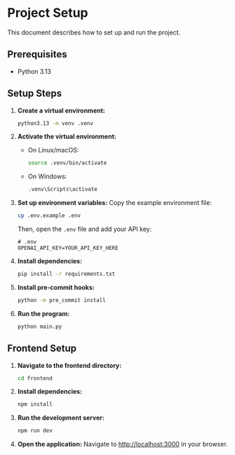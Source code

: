 # Project Setup

This document describes how to set up and run the project.

## Prerequisites

*   Python 3.13

## Setup Steps

1.  **Create a virtual environment:**
    ```bash
    python3.13 -m venv .venv
    ```

2.  **Activate the virtual environment:**

    *   On Linux/macOS:
        ```bash
        source .venv/bin/activate
        ```
    *   On Windows:
        ```bash
        .venv\Scripts\activate
        ```

3.  **Set up environment variables:**
    Copy the example environment file:
    ```bash
    cp .env.example .env
    ```
    Then, open the `.env` file and add your API key:
    ```
    # .env
    OPENAI_API_KEY=YOUR_API_KEY_HERE
    ```

4.  **Install dependencies:**
    ```bash
    pip install -r requirements.txt
    ```

5.  **Install pre-commit hooks:**
    ```bash
    python -m pre_commit install
    ```

6.  **Run the program:**
    ```bash
    python main.py
    ```

## Frontend Setup

1.  **Navigate to the frontend directory:**
    ```bash
    cd frontend
    ```

2.  **Install dependencies:**
    ```bash
    npm install
    ```

3.  **Run the development server:**
    ```bash
    npm run dev
    ```

4.  **Open the application:**
    Navigate to [http://localhost:3000](http://localhost:3000) in your browser.
